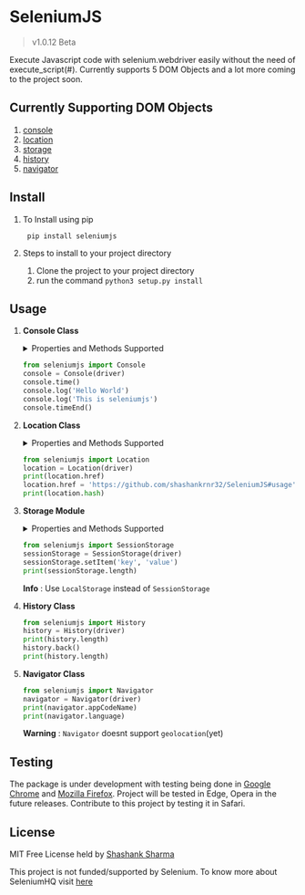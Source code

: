 
# SeleniumJS

>v1.0.12 Beta

Execute Javascript code with selenium.webdriver easily without the need of execute_script(#). Currently supports 5 DOM Objects and a lot more coming to the project soon.

## Currently Supporting  DOM Objects
	
1. [console](https://www.w3schools.com/jsref/obj_console.asp)
2. [location](https://www.w3schools.com/jsref/obj_location.asp)
3. [storage](https://developer.mozilla.org/en-US/docs/Web/API/Storage)
4. [history](https://www.w3schools.com/jsref/obj_history.asp)
5. [navigator](https://www.w3schools.com/jsref/obj_navigator.asp)
## Install
1. To Install using pip

		pip install seleniumjs

2. Steps to install to your project directory

	1. Clone the project to your project directory
	2. run the command `python3 setup.py install`

## Usage
1. **Console Class**
	
	<details>
		<summary>Properties and Methods Supported</summary>
	
	*Properties* :
			
	*Methods* :
	
		console.clear()
		console.count(label = None)
		console.countReset(label = None)
		console.error(message)
		console.group(label = None)
		console.groupCollapsed(label = None)
		console.groupEnd(label = None)
		console.info(message)
		console.log(message)
		console.table(object)
		console.time(label = None)
		console.timeEnd(label = None)
		console.timeLog(label = None)
		console.trace(label = None)
		console.warn(message)
	</details>

	```python
	from seleniumjs import Console
	console = Console(driver)
	console.time()
	console.log('Hello World')
	console.log('This is seleniumjs')
	console.timeEnd()
	```
 
2. **Location Class**

	<details>
			<summary>Properties and Methods Supported</summary>
		
	*Properties* :

		location.hash
		location.host
		location.hostname
		location.href
		location.origin
		location.pathname
		location.port
		location.protocol
		location.search
	*Methods* : 
	
		location.assign(URL)
		location.reload()
		location.replace(URL)
	</details>
	
	```python
	from seleniumjs import Location
	location = Location(driver)
	print(location.href)
	location.href = 'https://github.com/shashankrnr32/SeleniumJS#usage'
	print(location.hash)
	```
	
3. **Storage Module**
	<details>
			<summary>Properties and Methods Supported</summary>
	
	*Classes*
	
		LocalStorage
		SessionStorage
		
	*Properties* :

		sessionStorage.length
	*Methods* : 
	
		sessionStorage.key(n)
		sessionStorage.getItem(keyname)
		sessionStorage.setItem(keyname, value)
		sessionStorage.removeItem(keyname)
		sessionStorage.clear()
		
	</details>
	
	```python
	from seleniumjs import SessionStorage
	sessionStorage = SessionStorage(driver)
	sessionStorage.setItem('key', 'value')
	print(sessionStorage.length)
	```
	
	**Info** : Use `LocalStorage` instead of `SessionStorage`

4. **History Class**

	```python
	from seleniumjs import History
	history = History(driver)
	print(history.length)
	history.back()
	print(history.length)
	```
5. **Navigator Class**

	```python
	from seleniumjs import Navigator
	navigator = Navigator(driver)
	print(navigator.appCodeName)
	print(navigator.language)
	```
	**Warning** : `Navigator` doesnt support `geolocation`(yet)
## Testing

The package is under development with testing being done in [Google Chrome](https://sites.google.com/a/chromium.org/chromedriver/) and [Mozilla Firefox](https://github.com/mozilla/geckodriver/). Project will be tested in Edge, Opera in the future releases. Contribute to this project by testing it in Safari. 

## License
MIT Free License held by [Shashank Sharma](mailto:shashankrnr32@gmail.com)

This project is not funded/supported by Selenium. To know more about SeleniumHQ visit [here](https://www.seleniumhq.org/)